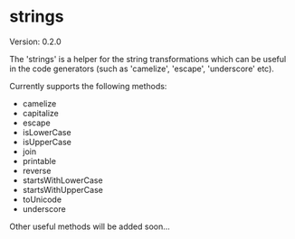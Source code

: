 strings
=======

Version: 0.2.0

The 'strings' is a helper for the string transformations which can be useful in the code generators (such as 'camelize', 'escape', 'underscore' etc).

Currently supports the following methods:

- camelize
- capitalize
- escape
- isLowerCase
- isUpperCase
- join
- printable
- reverse
- startsWithLowerCase
- startsWithUpperCase
- toUnicode
- underscore

Other useful methods will be added soon...